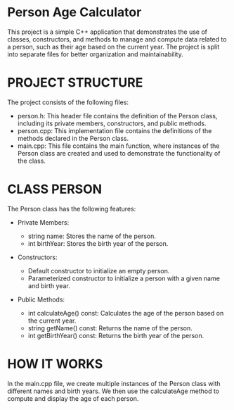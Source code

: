 # Person Age Calculator
This project is a simple C++ application that demonstrates the use of classes, constructors, and methods to manage and compute data related to a person, such as their age based on the current year. The project is split into separate files for better organization and maintainability.

# PROJECT STRUCTURE
The project consists of the following files:

  - person.h: This header file contains the definition of the Person class, including its private members, constructors, and public methods.
  - person.cpp: This implementation file contains the definitions of the methods declared in the Person class.
  - main.cpp: This file contains the main function, where instances of the Person class are created and used to demonstrate the functionality of the class.

# CLASS PERSON
The Person class has the following features:

  - Private Members:
    - string name: Stores the name of the person.
    - int birthYear: Stores the birth year of the person.

  - Constructors:
    - Default constructor to initialize an empty person.
    - Parameterized constructor to initialize a person with a given name and birth year.

  - Public Methods:
    - int calculateAge() const: Calculates the age of the person based on the current year.
    - string getName() const: Returns the name of the person.
    - int getBirthYear() const: Returns the birth year of the person.

# HOW IT WORKS
In the main.cpp file, we create multiple instances of the Person class with different names and birth years. We then use the calculateAge method to compute and display the age of each person.
